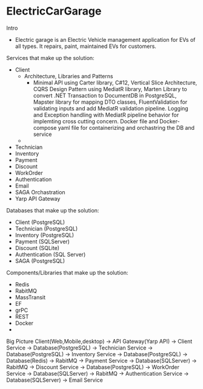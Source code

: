 # ElectricCarGarage
Intro
- Electric garage is an Electric Vehicle management application for EVs of all types. It repairs, paint, maintained EVs for customers.

Services that make up the solution:
- Client
	- Architecture, Libraries and Patterns
		- Minimal API using Carter library, C#12, Vertical Slice Architecture, CQRS Design Pattern using MediatR library, Marten Library to convert .NET Transaction to DocumentDB in PostgreSQL, Mapster library for mapping DTO classes, FluentValidation for validating inputs and add MediatR validation pipeline. Logging and Exception handling with MediatR pipeline behavior for implemting cross cutting concern. Docker file and Docker-compose yaml file for containerizing and orchastring the DB and service
	- 
- Technician
- Inventory
- Payment
- Discount
- WorkOrder
- Authentication
- Email
- SAGA Orchastration
- Yarp API Gateway

Databases that make up the solution:
- Client (PostgreSQL)
- Technician (PostgreSQL)
- Inventory (PostgreSQL)
- Payment (SQLServer)
- Discount (SQLite)
- Authentication (SQL Server)
- SAGA (PostgreSQL)

Components/Libraries that make up the solution:
- Redis
- RabitMQ
- MassTransit
- EF
- grPC
- REST
- Docker
-

Big Picture
Client(Web,Mobile,desktop)
	-> API Gateway(Yarp API)
		-> Client Service
			-> Database(PostgreSQL)
		-> Technician Service
			-> Database(PostgreSQL)
		-> Inventory Service
			-> Database(PostgreSQL)
			-> Database(Redis)
			-> RabitMQ
		-> Payment Service
			-> Database(SQLServer)
			-> RabitMQ
		-> Discount Service
			-> Database(PostgreSQL)
		-> WorkOrder Service
			-> Database(SQLServer)
			-> RabitMQ
		-> Authentication Service
			-> Database(SQLServer)
		-> Email Service
